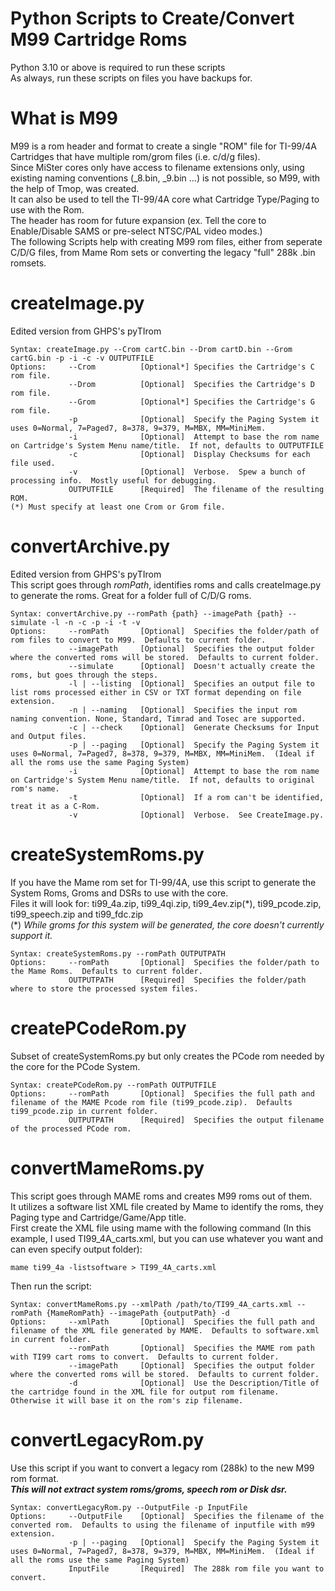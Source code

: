 # Python Scripts to Create/Convert M99 Cartridge Roms
Python 3.10 or above is required to run these scripts  
As always, run these scripts on files you have backups for.

# What is M99
M99 is a rom header and format to create a single "ROM" file for TI-99/4A Cartridges that have multiple rom/grom files (i.e. c/d/g files).  
Since MiSter cores only have access to filename extensions only, using existing naming conventions (_8.bin, _9.bin ...) is not possible, so M99, with the help of Tmop, was created.  
It can also be used to tell the TI-99/4A core what Cartridge Type/Paging to use with the Rom.  
The header has room for future expansion (ex. Tell the core to Enable/Disable SAMS or pre-select NTSC/PAL video modes.)  
The following Scripts help with creating M99 rom files, either from seperate C/D/G files, from Mame Rom sets or converting the legacy "full" 288k .bin romsets.

# createImage.py
Edited version from GHPS's pyTIrom
```console
Syntax: createImage.py --Crom cartC.bin --Drom cartD.bin --Grom cartG.bin -p -i -c -v OUTPUTFILE
Options:     --Crom          [Optional*] Specifies the Cartridge's C rom file.
             --Drom          [Optional]  Specifies the Cartridge's D rom file.
             --Grom          [Optional*] Specifies the Cartridge's G rom file.
             -p              [Optional]  Specify the Paging System it uses 0=Normal, 7=Paged7, 8=378, 9=379, M=MBX, MM=MiniMem.
             -i              [Optional]  Attempt to base the rom name on Cartridge's System Menu name/title.  If not, defaults to OUTPUTFILE
             -c              [Optional]  Display Checksums for each file used.
             -v              [Optional]  Verbose.  Spew a bunch of processing info.  Mostly useful for debugging.
             OUTPUTFILE      [Required]  The filename of the resulting ROM.
(*) Must specify at least one Crom or Grom file.
```

# convertArchive.py
Edited version from GHPS's pyTIrom  
This script goes through *romPath*, identifies roms and calls createImage.py to generate the roms.  Great for a folder full of C/D/G roms.
```console
Syntax: convertArchive.py --romPath {path} --imagePath {path} --simulate -l -n -c -p -i -t -v
Options:     --romPath       [Optional]  Specifies the folder/path of rom files to convert to M99.  Defaults to current folder.
             --imagePath     [Optional]  Specifies the output folder where the converted roms will be stored.  Defaults to current folder.
			 --simulate      [Optional]  Doesn't actually create the roms, but goes through the steps.
			 -l | --listing  [Optional]  Specifies an output file to list roms processed either in CSV or TXT format depending on file extension.
			 -n | --naming   [Optional]  Specifies the input rom naming convention. None, Standard, Timrad and Tosec are supported.
			 -c | --check    [Optional]  Generate Checksums for Input and Output files.
			 -p | --paging   [Optional]  Specify the Paging System it uses 0=Normal, 7=Paged7, 8=378, 9=379, M=MBX, MM=MiniMem.  (Ideal if all the roms use the same Paging System)
			 -i              [Optional]  Attempt to base the rom name on Cartridge's System Menu name/title.  If not, defaults to original rom's name.
			 -t              [Optional]  If a rom can't be identified, treat it as a C-Rom.
			 -v              [Optional]  Verbose.  See CreateImage.py.
```

# createSystemRoms.py
If you have the Mame rom set for TI-99/4A, use this script to generate the System Roms, Groms and DSRs to use with the core.  
Files it will look for: ti99_4a.zip, ti99_4qi.zip, ti99_4ev.zip(\*), ti99_pcode.zip, ti99_speech.zip and ti99_fdc.zip  
(\*) *While groms for this system will be generated, the core doesn't currently support it.*  
```console
Syntax: createSystemRoms.py --romPath OUTPUTPATH
Options:     --romPath       [Optional]  Specifies the folder/path to the Mame Roms.  Defaults to current folder.
             OUTPUTPATH      [Required]  Specifies the folder/path where to store the processed system files.
```

# createPCodeRom.py
Subset of createSystemRoms.py but only creates the PCode rom needed by the core for the PCode System.
```console
Syntax: createPCodeRom.py --romPath OUTPUTFILE
Options:     --romPath       [Optional]  Specifies the full path and filename of the MAME Pcode rom file (ti99_pcode.zip).  Defaults ti99_pcode.zip in current folder.
             OUTPUTPATH      [Required]  Specifies the output filename of the processed PCode rom.
```

# convertMameRoms.py

This script goes through MAME roms and creates M99 roms out of them.  
It utilizes a software list XML file created by Mame to identify the roms, they Paging type and Cartridge/Game/App title.  
First create the XML file using mame with the following command (In this example, I used TI99_4A_carts.xml, but you can use whatever you want and can even specify output folder):
```console
mame ti99_4a -listsoftware > TI99_4A_carts.xml
```
Then run the script:
```console
Syntax: convertMameRoms.py --xmlPath /path/to/TI99_4A_carts.xml --romPath {MameRomPath} --imagePath {outputPath} -d
Options:     --xmlPath       [Optional]  Specifies the full path and filename of the XML file generated by MAME.  Defaults to software.xml in current folder.
             --romPath       [Optional]  Specifies the MAME rom path with TI99 cart roms to convert.  Defaults to current folder.
			 --imagePath     [Optional]  Specifies the output folder where the converted roms will be stored.  Defaults to current folder.
			 -d              [Optional]  Use the Description/Title of the cartridge found in the XML file for output rom filename.  Otherwise it will base it on the rom's zip filename.
```

# convertLegacyRom.py

Use this script if you want to convert a legacy rom (288k) to the new M99 rom format.  
***This will not extract system roms/groms, speech rom or Disk dsr.***
```console
Syntax: convertLegacyRom.py --OutputFile -p InputFile
Options:     --OutputFile    [Optional]  Specifies the filename of the converted rom.  Defaults to using the filename of inputfile with m99 extension.
             -p | --paging   [Optional]  Specify the Paging System it uses 0=Normal, 7=Paged7, 8=378, 9=379, M=MBX, MM=MiniMem.  (Ideal if all the roms use the same Paging System)
             InputFile       [Required]  The 288k rom file you want to convert.
```
